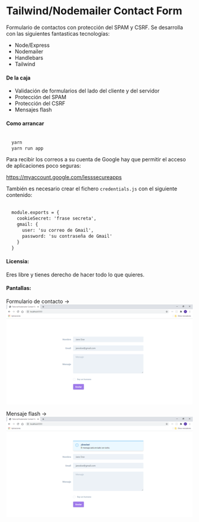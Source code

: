 # Tailwind/Nodemailer Contact Form

Formulario de contactos con protección del SPAM y CSRF. Se desarrolla con las siguientes fantasticas tecnologías:

* Node/Express
* Nodemailer
* Handlebars
* Tailwind

#### De la caja

* Validación de formularios del lado del cliente y del servidor
* Protección del SPAM
* Protección del CSRF
* Mensajes flash

#### Como arrancar

<pre><code>
  yarn
  yarn run app
</code></pre>

Para recibir los correos a su cuenta de Google hay que permitir el acceso de aplicaciones poco seguras:

<a href="https://myaccount.google.com/lesssecureapps" target="_blank">
  https://myaccount.google.com/lesssecureapps
</a>

También es necesario crear el fichero <code>credentials.js</code> con el siguiente contenido:

<pre><code>
  module.exports = {
    cookieSecret: 'frase secreta',
    gmail: {
      user: 'su correo de Gmail',
      password: 'su contraseña de Gmail'
    }
  }
</code></pre>

#### Licensia:

Eres libre y tienes derecho de hacer todo lo que quieres.

#### Pantallas:

Formulario de contacto ->
![Formulario de contacto](screenshots/contact-form.png "Formulario de contacto")

Mensaje flash ->
![Mensaje flash](screenshots/flash-message.png "Mensaje flash")